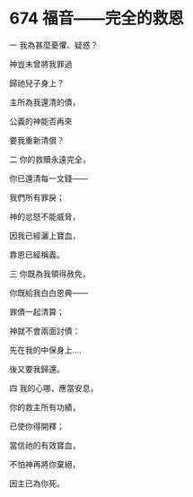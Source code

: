 # 674 福音——完全的救恩

一 我為甚麼憂懼、疑惑？

神豈未曾將我罪過

歸祂兒子身上？

主所為我還清的債，

公義的神能否再來

要我重新清償？

二 你的救贖永遠完全，

你已還清每一文錢——

我們所有罪戾；

神的忿怒不能威脅，

因我已經灑上寶血，

靠恩已經稱義。

三 你既為我領得赦免，

你既給我白白恩典——

罪債一起清算；

神就不會兩面討債：

先在我的中保身上….

後又要我歸還。

四 我的心哪，應當安息，

你的救主所有功績，

已使你得開釋；

當信祂的有效寶血，

不怕神再將你棄絕，

因主已為你死。

